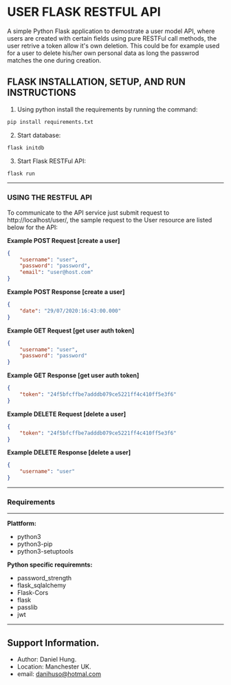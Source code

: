 # USER FLASK RESTFUL API #
A simple Python Flask application to demostrate a user model API, where users are created with certain fields using pure RESTFul call methods, the user retrive a token allow it's own deletion. This could be for example used for a user to delete his/her own personal data as long the passwrod matches the one during creation.

## FLASK INSTALLATION, SETUP, AND RUN INSTRUCTIONS ##
1) Using python install the requirements by running the command:
```bash
pip install requirements.txt
```
2) Start database:
```bash
flask initdb
```
3) Start Flask RESTFul API:
```bash
flask run
```
---
### USING THE RESTFUL API

To communicate to the API service just submit request to http://localhost/user/, the sample request to the User resource are listed below for the API:

__Example POST Request [create a user]__
```json
{
	"username": "user",
	"password": "password",
	"email": "user@host.com"
}
```

__Example POST Response [create a user]__
```json
{
	"date": "29/07/2020:16:43:00.000"
}
```

__Example GET Request [get user auth token]__
```json
{
	"username": "user", 
	"password": "password"
}
```

__Example GET Response [get user auth token]__
```json
{
	"token": "24f5bfcffbe7adddb079ce5221ff4c410ff5e3f6"
}
```

__Example DELETE Request [delete a user]__
```json
{
	"token": "24f5bfcffbe7adddb079ce5221ff4c410ff5e3f6"
}
```

__Example DELETE Response [delete a user]__
```json
{
	"username": "user"
}
```
---     

### Requirements 

---
__Plattform:__

+ python3
+ python3-pip
+ python3-setuptools

__Python specific requiremnts:__

+ password_strength
+ flask_sqlalchemy 
+ Flask-Cors
+ flask 
+ passlib
+ jwt
---

## Support Information. ##

* Author: Daniel Hung.
* Location: Manchester UK.
* email: danihuso@hotmal.com